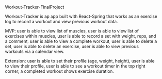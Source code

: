 Workout-Tracker-FinalProject

Workout-Tracker is ap app built with React-Spring that works as an exercise log to record a workout and view previous workout data.

MVP: user is able to view list of muscles, user is able to view list of exercises within muscles, user is able to record a set with weight, reps, and a comment, user is able to view a complete workout, user is able to delete a set, user is able to delete an exercise, user is able to view previous workouts via a calendar view.

Extension: user is able to set their profile (age, weight, height), user is able to view their profile, user is able to see a workout timer in the top right corner, a completed workout shows exercise duration.
